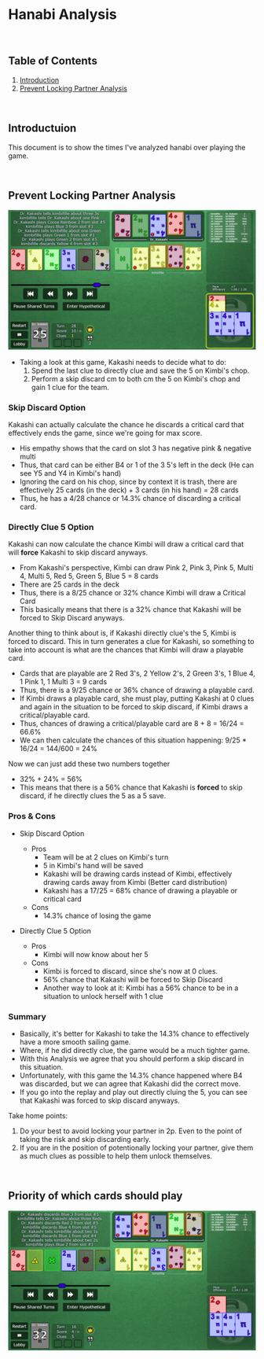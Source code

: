 # Hanabi Analysis 

<br/>

## Table of Contents
1. [Introduction](#introduction)
2. [Prevent Locking Partner Analysis ](#prevent-locking-partner-analysis)

<br/>

## Introductuion
This document is to show the times I've analyzed hanabi over playing the game. 

<br/>

## Prevent Locking Partner Analysis 
![2020-09-28_20-31-10](https://github.com/Dr-Kakashi/hanabi/blob/master/images/2-player/2020-09-28_20-31-10.png)

* Taking a look at this game, Kakashi needs to decide what to do:
  1. Spend the last clue to directly clue and save the 5 on Kimbi's chop.
  2. Perform a skip discard cm to both cm the 5 on Kimbi's chop and gain 1 clue for the team.

### Skip Discard Option
Kakashi can actually calculate the chance he discards a critical card that effectively ends the game, since we're going for max score.
* His empathy shows that the card on slot 3 has negative pink & negative multi
* Thus, that card can be either B4 or 1 of the 3 5's left in the deck (He can see Y5 and Y4 in Kimbi's hand)
* Ignoring the card on his chop, since by context it is trash, there are effectively 25 cards (in the deck) + 3 cards (in his hand) = 28 cards
* Thus, he has a 4/28 chance or 14.3% chance of discarding a critical card.

### Directly Clue 5 Option
Kakashi can now calculate the chance Kimbi will draw a critical card that will **force** Kakashi to skip discard anyways.
* From Kakashi's perspective, Kimbi can draw Pink 2, Pink 3, Pink 5, Multi 4, Multi 5, Red 5, Green 5, Blue 5 = 8 cards
* There are 25 cards in the deck
* Thus, there is a 8/25 chance or 32% chance Kimbi will draw a Critical Card
* This basically means that there is a 32% chance that Kakashi will be forced to Skip Discard anyways.

Another thing to think about is, if Kakashi directly clue's the 5, Kimbi is forced to discard.  This in turn generates a clue for Kakashi, so something to take into account is what are the chances that Kimbi will draw a playable card.
* Cards that are playable are 2 Red 3's, 2 Yellow 2's, 2 Green 3's, 1 Blue 4, 1 Pink 1, 1 Multi 3 = 9 cards
* Thus, there is a 9/25 chance or 36% chance of drawing a playable card.  
* If Kimbi draws a playable card, she must play, putting Kakashi at 0 clues and again in the situation to be forced to skip discard, if Kimbi draws a critical/playable card.
* Thus, chances of drawing a critical/playable card are 8 + 8 = 16/24 = 66.6%
* We can then calculate the chances of this situation happening: 9/25 * 16/24 = 144/600 = 24%

Now we can just add these two numbers together
* 32% + 24% = 56% 
* This means that there is a 56% chance that Kakashi is **forced** to skip discard, if he directly clues the 5 as a 5 save.

### Pros & Cons
* Skip Discard Option
  * Pros
    * Team will be at 2 clues on Kimbi's turn
    * 5 in Kimbi's hand will be saved
    * Kakashi will be drawing cards instead of Kimbi, effectively drawing cards away from Kimbi (Better card distribution)
    * Kakashi has a 17/25 = 68% chance of drawing a playable or critical card
  * Cons
    * 14.3% chance of losing the game 
  
* Directly Clue 5 Option
  * Pros
    * Kimbi will now know about her 5
  * Cons
    * Kimbi is forced to discard, since she's now at 0 clues.
    * 56% chance that Kakashi will be forced to Skip Discard
    * Another way to look at it: Kimbi has a 56% chance to be in a situation to unlock herself with 1 clue

### Summary 
* Basically, it's better for Kakashi to take the 14.3% chance to effectively have a more smooth sailing game.  
* Where, if he did directly clue, the game would be a much tighter game. 
* With this Analysis we agree that you should perform a skip discard in this situation.
* Unfortunately, with this game the 14.3% chance happened where B4 was discarded, but we can agree that Kakashi did the correct move. 
* If you go into the replay and play out directly cluing the 5, you can see that Kakashi was forced to skip discard anyways.  

Take home points:
1. Do your best to avoid locking your partner in 2p.  Even to the point of taking the risk and skip discarding early.
2. If you are in the position of potentionally locking your partner, give them as much clues as possible to help them unlock themselves. 

<br/>

## Priority of which cards should play

![2020-09-30_08-14-15](https://github.com/Dr-Kakashi/hanabi/blob/master/images/2-player/2020-09-30_08-14-15.png)
